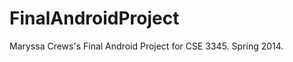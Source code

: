 FinalAndroidProject
===================

Maryssa Crews's Final Android Project for CSE 3345. Spring 2014.
